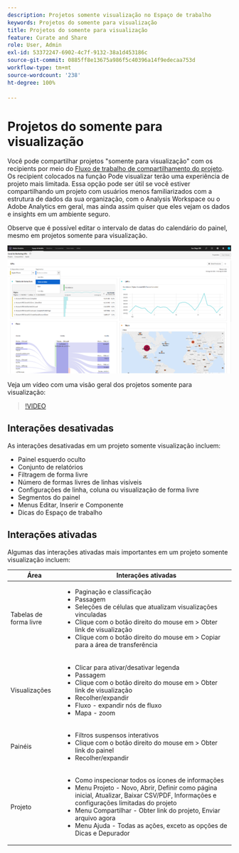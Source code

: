 ```yaml
---
description: Projetos somente visualização no Espaço de trabalho
keywords: Projetos do somente para visualização
title: Projetos do somente para visualização
feature: Curate and Share
role: User, Admin
exl-id: 53372247-6902-4c7f-9132-38a1d453186c
source-git-commit: 0885ff8e13675a986f5c40396a14f9edecaa753d
workflow-type: tm+mt
source-wordcount: '238'
ht-degree: 100%

---
```


# Projetos do somente para visualização

Você pode compartilhar projetos &quot;somente para visualização&quot; com os recipients por meio do [Fluxo de trabalho de compartilhamento do projeto](/help/analyze/analysis-workspace/curate-share/share-projects.md). Os recipient colocados na função Pode visualizar terão uma experiência de projeto mais limitada. Essa opção pode ser útil se você estiver compartilhando um projeto com usuários menos familiarizados com a estrutura de dados da sua organização, com o Analysis Workspace ou o Adobe Analytics em geral, mas ainda assim quiser que eles vejam os dados e insights em um ambiente seguro.

Observe que é possível editar o intervalo de datas do calendário do painel, mesmo em projetos somente para visualização.

![](assets/view-only-project.png)

Veja um vídeo com uma visão geral dos projetos somente para visualização:

>[!VIDEO](https://video.tv.adobe.com/v/36206/?quality=12)

## Interações desativadas

As interações desativadas em um projeto somente visualização incluem:

* Painel esquerdo oculto
* Conjunto de relatórios
* Filtragem de forma livre
* Número de formas livres de linhas visíveis
* Configurações de linha, coluna ou visualização de forma livre
* Segmentos do painel
* Menus Editar, Inserir e Componente
* Dicas do Espaço de trabalho

## Interações ativadas

Algumas das interações ativadas mais importantes em um projeto somente visualização incluem:

| Área | Interações ativadas |
| --- | --- |
| Tabelas de forma livre | <ul><li>Paginação e classificação</li><li>Passagem</li><li>Seleções de células que atualizam visualizações vinculadas</li><li>Clique com o botão direito do mouse em > Obter link de visualização</li><li>Clique com o botão direito do mouse em > Copiar para a área de transferência</li></ul> |
| Visualizações | <ul><li>Clicar para ativar/desativar legenda</li><li>Passagem</li><li>Clique com o botão direito do mouse em > Obter link de visualização</li><li>Recolher/expandir</li><li>Fluxo - expandir nós de fluxo</li><li>Mapa - zoom</li></ul> |
| Painéis | <ul><li>Filtros suspensos interativos</li><li>Clique com o botão direito do mouse em > Obter link do painel</li><li>Recolher/expandir</li></ul> |
| Projeto | <ul><li>Como inspecionar todos os ícones de informações</li><li>Menu Projeto - Novo, Abrir, Definir como página inicial, Atualizar, Baixar CSV/PDF, Informações e configurações limitadas do projeto</li><li>Menu Compartilhar - Obter link do projeto, Enviar arquivo agora</li><li>Menu Ajuda - Todas as ações, exceto as opções de Dicas e Depurador</li></ul> |
